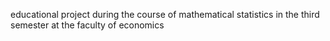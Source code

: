 educational project during the course of mathematical statistics in the third semester at the faculty of economics
